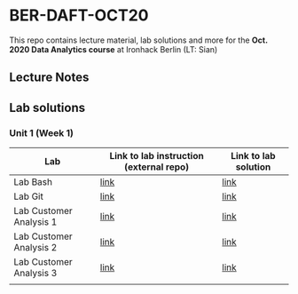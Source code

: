 # BER-DAFT-OCT20


This repo contains lecture material, lab solutions and more for the **Oct. 2020 Data Analytics course** at Ironhack Berlin (LT: Sian)

## Lecture Notes

## Lab solutions

### Unit 1 (Week 1)

| Lab | Link to lab instruction (external repo) | Link to lab solution |
|-----|-------------------------|----------------------|
| Lab Bash | [link](https://github.com/ironhack-labs/lab-bash) | [link](https://github.com/student-IH-labs-and-stuff/BER-DAFT-OCT20-Sian/blob/main/Solutions/Labs/unit-1/1_bash/1.01_lab_bash_solution.md) |
| Lab Git | [link](https://github.com/ironhack-labs/lab-git) | [link](https://github.com/student-IH-labs-and-stuff/BER-DAFT-OCT20-Sian/blob/main/Solutions/Labs/unit-1/1_bash/1.01_lab_bash_solution.md) |
| Lab Customer Analysis 1| [link](https://github.com/ironhack-labs/lab-customer-analysis-round-1)| [link](https://github.com/student-IH-labs-and-stuff/BER-DAFT-OCT20-Sian/blob/main/Solutions/Labs/unit-1/2_pandas/1.03_lab_customer_analysis_round_1_solution.md)|
|Lab Customer Analysis 2| [link](https://github.com/ironhack-labs/lab-customer-analysis-round-2)| [link](https://github.com/student-IH-labs-and-stuff/BER-DAFT-OCT20-Sian/blob/main/Solutions/Labs/unit-1/2_pandas/1.04_lab_customer_analysis_round_2_solution.md) |
|Lab Customer Analysis 3| [link](https://github.com/ironhack-labs/lab-customer-analysis-round-3)| [link](https://github.com/student-IH-labs-and-stuff/BER-DAFT-OCT20-Sian/blob/main/labs/solutions/1.05_lab_customer_analysis_round_3_solution.md) |
||||
